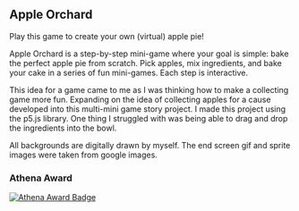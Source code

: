 Apple Orchard
---
Play this game to create your own (virtual) apple pie! 

Apple Orchard is a step-by-step mini-game where your goal is simple: bake the perfect apple pie from scratch. Pick apples, mix ingredients, and bake your cake in a series of fun mini-games. Each step is interactive.

This idea for a game came to me as I was thinking how to make a collecting game more fun. Expanding on the idea of collecting apples for a cause developed into this multi-mini game story project. I made this project using the p5.js library. One thing I struggled with was being able to drag and drop the ingredients into the bowl. 

All backgrounds are digitally drawn by myself. The end screen gif and sprite images were taken from google images.

### Athena Award
[![Athena Award Badge](https://img.shields.io/endpoint?url=https%3A%2F%2Faward.athena.hackclub.com%2Fapi%2Fbadge)](https://award.athena.hackclub.com?utm_source=readme) 